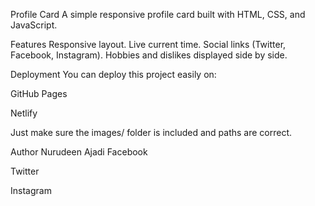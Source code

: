 Profile Card
A simple responsive profile card built with HTML, CSS, and JavaScript.

Features
Responsive layout.
Live current time.
Social links (Twitter, Facebook, Instagram).
Hobbies and dislikes displayed side by side.

Deployment
You can deploy this project easily on:

GitHub Pages

Netlify

Just make sure the images/ folder is included and paths are correct.

Author
Nurudeen Ajadi
Facebook

Twitter

Instagram
